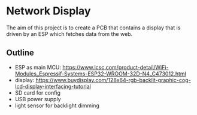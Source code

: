 # Network Display

The aim of this project is to create a PCB that contains a display that is driven by an ESP which fetches data from the web.

## Outline

- ESP as main MCU: https://www.lcsc.com/product-detail/WiFi-Modules_Espressif-Systems-ESP32-WROOM-32D-N4_C473012.html
- display: https://www.buydisplay.com/128x64-rgb-backlit-graphic-cog-lcd-display-interfacing-tutorial
- SD card for config
- USB power supply
- light sensor for backlight dimming
